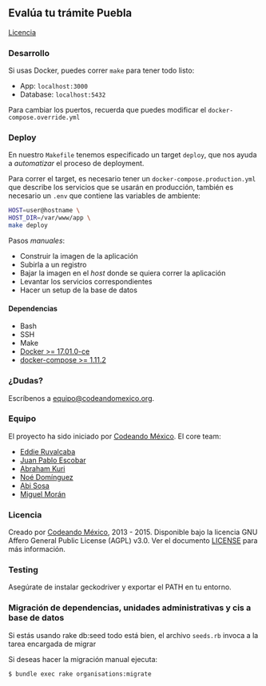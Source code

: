 ## Evalúa tu trámite Puebla

[Licencia](/LICENSE)

### Desarrollo
Si usas Docker, puedes correr `make` para tener todo listo:
- App: `localhost:3000`
- Database: `localhost:5432`

Para cambiar los puertos, recuerda que puedes modificar el
`docker-compose.override.yml`

### Deploy
En nuestro `Makefile` tenemos especificado un target `deploy`, que
nos ayuda a _automatizar_ el proceso de deployment.

Para correr el target, es necesario tener un
`docker-compose.production.yml` que describe los servicios que
se usarán en producción, también es necesario un `.env`
que contiene las variables de ambiente:

```bash
HOST=user@hostname \
HOST_DIR=/var/www/app \
make deploy
```

Pasos _manuales_:
- Construir la imagen de la aplicación
- Subirla a un registro
- Bajar la imagen en el _host_ donde se quiera correr la aplicación
- Levantar los servicios correspondientes
- Hacer un setup de la base de datos

#### Dependencias
- Bash
- SSH
- Make
- [Docker >= 17.01.0-ce](https://docs.docker.com/engine/installation/linux/ubuntu/)
- [docker-compose >= 1.11.2](https://docs.docker.com/compose/install/)

### ¿Dudas?

Escríbenos a <equipo@codeandomexico.org>.

### Equipo

El proyecto ha sido iniciado por [Codeando México](https://github.com/CodeandoMexico?tab=members).
El core team:
- [Eddie Ruvalcaba](https://github.com/eddie-ruva)
- [Juan Pablo Escobar](https://github.com/juanpabloe)
- [Abraham Kuri](https://github.com/kurenn)
- [Noé Domínguez](https://github.com/poguez)
- [Abi Sosa](https://github.com/abisosa)
- [Miguel Morán](https://github.com/mikesaurio)

### Licencia

Creado por [Codeando México](https://github.com/CodeandoMexico?tab=members), 2013 - 2015.
Disponible bajo la licencia GNU Affero General Public License (AGPL) v3.0. Ver el documento [LICENSE](/LICENSE) para más información.


### Testing

Asegúrate de instalar geckodriver y exportar el PATH en tu entorno.


### Migración de dependencias, unidades administrativas y cis a base de datos

Si estás usando rake db:seed todo está bien, el archivo `seeds.rb` invoca a la tarea encargada de migrar

Si deseas hacer la migración manual ejecuta:

```
$ bundle exec rake organisations:migrate
```
